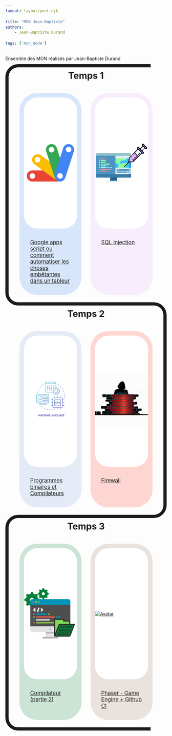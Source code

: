 ```yaml
---
layout: layout/post.njk

title: "MON Jean-Baptiste"
authors:
    - Jean-Baptiste Durand

tags: ['mon_node']
---
```


<!-- début résumé -->

Ensemble des MON réalisés par Jean-Baptiste Durand

<!-- fin résumé -->

<div class="temps-container">
	<div class="temps-border temps-border-left"></div>
	<h2 class="temps">Temps 1</h2>
	<div class="card-container">
		<a class="card" style="background-color:rgba(64, 134, 244,var(--opacity));" href="./Mes_MON/gglAppsScript">
			<div class="img-container"><img src="./Image/Google_Apps_Script.svg.png" alt="Avatar" style="width:100%"/></div>
			<p class="MON-descriptif">Google apps script ou comment automatiser les choses embêtantes dans un tableur</p>
		</a>
		<a class="card" style="background-color:rgba(218, 170, 248,var(--opacity));" href="./Mes_MON/SQLinjection">
			<div class="img-container"><img src="./Image/SQLinjection.jpg" alt="Avatar" style="width:100%;"/></div>
			<p class="MON-descriptif"> SQL injection </p>
		</a>
	</div>
</div>
<div class="temps-container">
	<div class="temps-border temps-border-right"></div>
	<h2 class="temps">Temps 2</h2>
	<div class="card-container">
		<a class="card" style="background-color:rgba(126, 160, 219,var(--opacity));" href="./Mes_MON/yaccLex">
			<div class="img-container"><img src="./Image/compileur-logo.png" alt="Avatar" style="width:100%;border-radius: 8em;"></div>
			<p class="MON-descriptif">Programmes binaires et Compilateurs</p>
		</a>
		<a class="card" style="background-color:rgba(255, 56, 33,var(--opacity));" href="./Mes_MON/firewall">
			<div class="img-container"><img src="./Image/firewallLogo.png" alt="Avatar" style="width:100%"/></div>
			<p class="MON-descriptif"> Firewall </p>
		</a>
	</div>
</div>
<div class="temps-container">
	<div class="temps-border temps-border-left"></div>
	<h2 class="temps">Temps 3</h2>
	<div class="card-container">
		<a class="card" style="background-color:rgba(0, 127, 53 ,var(--opacity));" href="./Mes_MON/compiler">
			<div class="img-container"><img src="./Image/compiler.jpg" alt="Avatar" style="width:100%"/></div>
			<p class="MON-descriptif">Compilateur (partie 2)</p>
		</a>
		<a class="card" style="background-color:rgba(152, 115, 93,var(--opacity));" href="./Mes_MON/phaser">
			<div class="img-container"><img src="https://phaser.io/images/img.png" alt="Avatar" style="width:100%"/></div>
			<p class="MON-descriptif"> Phaser - Game Engine + Github CI</p>
		</a>
	</div>
</div>

<style>
	.temps{
		text-align:center;
		font-size:2em;
		border-bottom-width:0px;
		margin-top:1em;
	}
	.temps-container{
		position:relative;
		padding-left: 30px;
		padding-right: 30px;
	}
	.temps-border{
		position:absolute;
		border:solid;
		border-width: 10px 0px 10px 0px;
		top:calc(-1em - 5px);
		bottom:calc(-1em - 5px);
		z-index:-1;
	}
	.temps-border-left{
		border-left-width:10px;
		border-radius: 40px 0px 0px 40px;
		right:10%;
		left:0;
	}
	.temps-border-right{
		border-right-width:10px;
		border-radius: 0px 40px 40px 0px;
		left:50%;
		right:0;
	}
	.card-container{
		display:flex;
		flex-direction:row;
	}
	.card{
		flex:1;
		margin:1em;
		border-radius: 4em;
		--opacity:0.2;
		transition: all 1s;
	}
	.card:hover{
		--opacity:0.6;
	}
	
	.img-container{
		height:408.6px;
		display: flex;
		justify-content: center;
		align-items: center;
		background-color:white;
		margin-right:1em;
		margin-left:1em;
		margin-top:1em;
		border-radius: 3em;
	}
	img{
		border-width:0;
	}
	.MON-descriptif{
		margin:2em;
		font-size:1.2em;
	}
</style>
